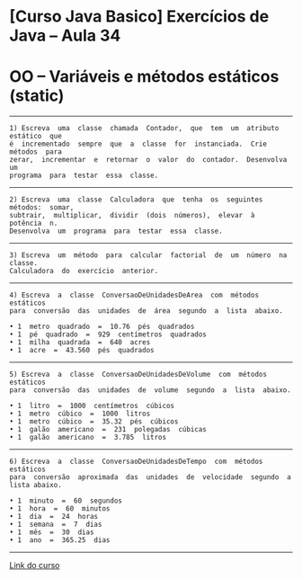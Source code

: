 # [Curso Java Basico] Exercícios  de  Java –  Aula  34
# OO  –  Variáveis  e  métodos   estáticos  (static)
***
	1) Escreva  uma  classe  chamada  Contador,  que  tem  um  atributo  estático  que
	é  incrementado  sempre  que  a  classe  for  instanciada.  Crie  métodos  para
	zerar,  incrementar  e  retornar  o  valor  do  contador.  Desenvolva  um
	programa  para  testar  essa  classe.     
***
	2) Escreva  uma  classe  Calculadora  que  tenha  os  seguintes  métodos:  somar,
	subtrair,  multiplicar,  dividir  (dois  números),  elevar  à  potência  n.
	Desenvolva  um  programa  para  testar  essa  classe.   
***
	3) Escreva  um  método  para  calcular  factorial  de  um  número  na  classe.
	Calculadora  do  exercício  anterior.   
***
	4) Escreva  a  classe  ConversaoDeUnidadesDeArea  com  métodos  estáticos
	para  conversão  das  unidades  de  área  segundo  a  lista  abaixo.
	
	• 1  metro  quadrado  =  10.76  pés  quadrados
	• 1  pé  quadrado  =  929  centímetros  quadrados
	• 1  milha  quadrada  =  640  acres
	• 1  acre  =  43.560  pés  quadrados       
***
	5) Escreva  a  classe  ConversaoDeUnidadesDeVolume  com  métodos  estáticos
	para  conversão  das  unidades  de  volume  segundo  a  lista  abaixo.
	
	• 1  litro  =  1000  centímetros  cúbicos
	• 1  metro  cúbico  =  1000  litros
	• 1  metro  cúbico  =  35.32  pés  cúbicos
	• 1  galão  americano  =  231  polegadas  cúbicas
	• 1  galão  americano  =  3.785  litros       
***
	6) Escreva  a  classe  ConversaoDeUnidadesDeTempo  com  métodos  estáticos
	para  conversão  aproximada  das  unidades  de  velocidade  segundo  a  lista abaixo.
	
	• 1  minuto  =  60  segundos
	• 1  hora  =  60  minutos
	• 1  dia  =  24  horas
	• 1  semana  =  7  dias
	• 1  mês  =  30  dias
	• 1  ano  =  365.25  dias
***
[Link do curso](https://www.youtube.com/playlist?list=PLGxZ4Rq3BOBq0KXHsp5J3PxyFaBIXVs3r)